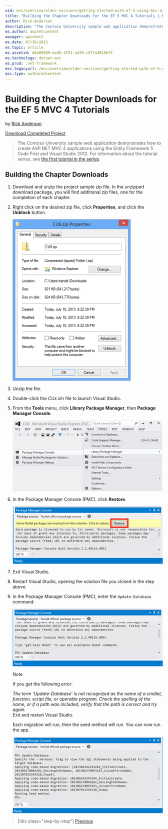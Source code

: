 ```yaml
---
uid: mvc/overview/older-versions/getting-started-with-ef-5-using-mvc-4/building-the-ef5-mvc4-chapter-downloads
title: "Building the Chapter Downloads for the EF 5 MVC 4 Tutorials | Microsoft Docs"
author: Rick-Anderson
description: "The Contoso University sample web application demonstrates how to create ASP.NET MVC 4 applications using the Entity Framework 5 Code First and Visual Studio..."
ms.author: aspnetcontent
manager: wpickett
ms.date: 07/30/2013
ms.topic: article
ms.assetid: d0a89089-eed8-4f61-a478-c5ffa30186f5
ms.technology: dotnet-mvc
ms.prod: .net-framework
msc.legacyurl: /mvc/overview/older-versions/getting-started-with-ef-5-using-mvc-4/building-the-ef5-mvc4-chapter-downloads
msc.type: authoredcontent
---
```

Building the Chapter Downloads for the EF 5 MVC 4 Tutorials
====================
by [Rick Anderson](https://github.com/Rick-Anderson)

[Download Completed Project](http://code.msdn.microsoft.com/Getting-Started-with-dd0e2ed8)

> The Contoso University sample web application demonstrates how to create ASP.NET MVC 4 applications using the Entity Framework 5 Code First and Visual Studio 2012. For information about the tutorial series, see [the first tutorial in the series](creating-an-entity-framework-data-model-for-an-asp-net-mvc-application.md).


## Building the Chapter Downloads

1. Download and unzip the  project sample zip file. In the unzipped download package, you will find additional zip files, one for the completion of each chapter.
2. Right click on the desired zip file, click **Properties**, and click the **Unblock** button.  
  
    ![](building-the-ef5-mvc4-chapter-downloads/_static/image1.png)
3. Unzip the file.
4. Double-click the *CUx.sln* file to launch Visual Studio.
5. From the **Tools** menu, click **Library Package Manager**, then **Package Manager Console**.  
  
    ![](building-the-ef5-mvc4-chapter-downloads/_static/image2.png)
6. In the Package Manager Console (PMC), click **Restore**.  
  
    ![](building-the-ef5-mvc4-chapter-downloads/_static/image3.png)
7. Exit Visual Studio.
8. Restart Visual Studio, opening the solution file you closed in the step above.
9. In the Package Manager Console (PMC), enter the `Update-Database` command:  
  
    ![](building-the-ef5-mvc4-chapter-downloads/_static/image4.png)  

    > [!NOTE]
    > If you get the following error:  
    >   
    >  *The term 'Update-Database' is not recognized as the name of a cmdlet, function, script file, or operable program. Check the spelling of the name, or if a path was included, verify that the path is correct and try again.*  
    > Exit and restart Visual Studio.

    Each migration will run, then the seed method will run. You can now run the app.

    ![](building-the-ef5-mvc4-chapter-downloads/_static/image5.png)

>[!div class="step-by-step"]
[Previous](advanced-entity-framework-scenarios-for-an-mvc-web-application.md)
